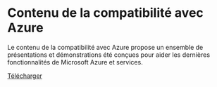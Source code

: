 <div>
<h1>Contenu de la compatibilité avec Azure</h1>
<p>Le contenu de la compatibilité avec Azure propose un ensemble de présentations et démonstrations été conçues pour aider les dernières fonctionnalités de Microsoft Azure et services.</p>
<p><a href="http://go.microsoft.com/fwlink/p/?LinkId=331133" class="solution-cta-link light-font arrowbtn green">Télécharger</a></p>
</div>

